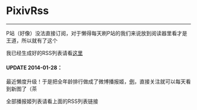 # PixivRss
--------

P站（好像）没法直接订阅，对于懒得每天刷P站的我们来说放到阅读器里看才是王道，所以就有了这个

我已经生成好的RSS列表请看[这里](http://rakuen.thec.me/PixivRss)

#### UPDATE 2014-01-28：

最近懒度升级！于是把全年龄排行做成了微博播报姬，[例](http://weibo.com/pixivchan)，直接关注就可以每天看到新图了（茶

全部播报姬列表请看上面的RSS列表链接